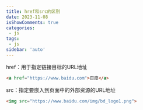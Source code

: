 ```yaml
---
title: href和src的区别
date: 2023-11-08
isShowComments: true    
categories:
 - js
tags:
 - js
sidebar: 'auto'
---
```


href：用于指定链接目标的URL地址
```html
<a href="https://www.baidu.com">百度</a>
```

src：指定要嵌入到页面中的外部资源的URL地址
```html
<img src="https://www.baidu.com/img/bd_logo1.png">
```